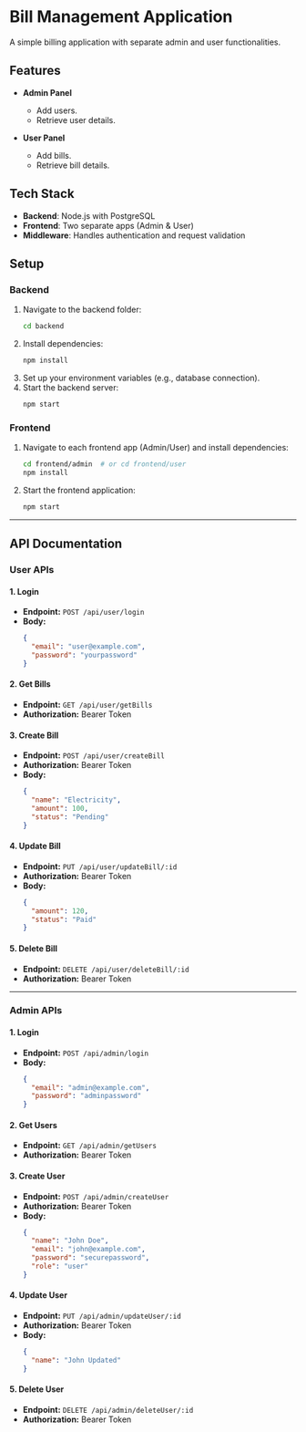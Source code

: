 # Bill Management Application  

A simple billing application with separate admin and user functionalities.  

## Features  

- **Admin Panel**  
  - Add users.  
  - Retrieve user details.  

- **User Panel**  
  - Add bills.  
  - Retrieve bill details.  

## Tech Stack  

- **Backend**: Node.js with PostgreSQL  
- **Frontend**: Two separate apps (Admin & User)  
- **Middleware**: Handles authentication and request validation  

## Setup  

### Backend  

1. Navigate to the backend folder:  
   ```bash
   cd backend
   ```
2. Install dependencies:  
   ```bash
   npm install
   ```
3. Set up your environment variables (e.g., database connection).  
4. Start the backend server:  
   ```bash
   npm start
   ```

### Frontend  

1. Navigate to each frontend app (Admin/User) and install dependencies:  
   ```bash
   cd frontend/admin  # or cd frontend/user  
   npm install
   ```
2. Start the frontend application:  
   ```bash
   npm start
   ```

---

## API Documentation  

### **User APIs**  

#### **1. Login**  
- **Endpoint:** `POST /api/user/login`  
- **Body:**  
  ```json
  {
    "email": "user@example.com",
    "password": "yourpassword"
  }
  ```  

#### **2. Get Bills**  
- **Endpoint:** `GET /api/user/getBills`  
- **Authorization:** Bearer Token  

#### **3. Create Bill**  
- **Endpoint:** `POST /api/user/createBill`  
- **Authorization:** Bearer Token  
- **Body:**  
  ```json
  {
    "name": "Electricity",
    "amount": 100,
    "status": "Pending"
  }
  ```  

#### **4. Update Bill**  
- **Endpoint:** `PUT /api/user/updateBill/:id`  
- **Authorization:** Bearer Token  
- **Body:**  
  ```json
  {
    "amount": 120,
    "status": "Paid"
  }
  ```  

#### **5. Delete Bill**  
- **Endpoint:** `DELETE /api/user/deleteBill/:id`  
- **Authorization:** Bearer Token  

---

### **Admin APIs**  

#### **1. Login**  
- **Endpoint:** `POST /api/admin/login`  
- **Body:**  
  ```json
  {
    "email": "admin@example.com",
    "password": "adminpassword"
  }
  ```  

#### **2. Get Users**  
- **Endpoint:** `GET /api/admin/getUsers`  
- **Authorization:** Bearer Token  

#### **3. Create User**  
- **Endpoint:** `POST /api/admin/createUser`  
- **Authorization:** Bearer Token  
- **Body:**  
  ```json
  {
    "name": "John Doe",
    "email": "john@example.com",
    "password": "securepassword",
    "role": "user"
  }
  ```  

#### **4. Update User**  
- **Endpoint:** `PUT /api/admin/updateUser/:id`  
- **Authorization:** Bearer Token  
- **Body:**  
  ```json
  {
    "name": "John Updated"
  }
  ```  

#### **5. Delete User**  
- **Endpoint:** `DELETE /api/admin/deleteUser/:id`  
- **Authorization:** Bearer Token  
